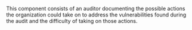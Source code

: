 This component consists of an auditor documenting the possible actions the organization could take on to address the vulnerabilities found during the audit and the difficulty of taking on those actions.
